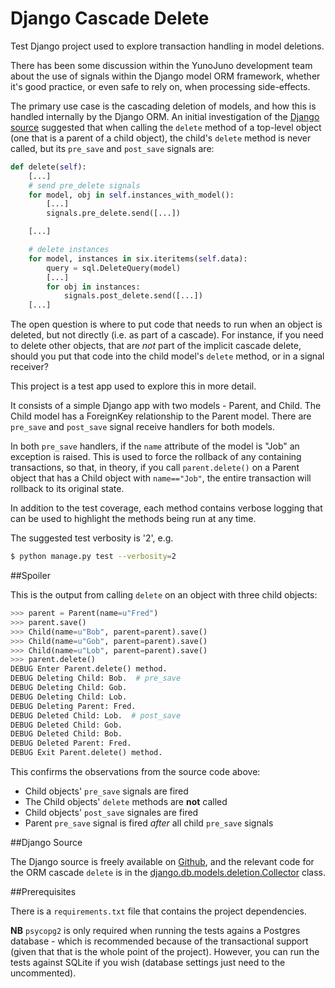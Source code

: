 Django Cascade Delete
=====================

Test Django project used to explore transaction handling in model deletions.

There has been some discussion within the YunoJuno development team about
the use of signals within the Django model ORM framework, whether it's
good practice, or even safe to rely on, when processing side-effects.

The primary use case is the cascading deletion of models, and how this is
handled internally by the Django ORM. An initial investigation of the [Django
source](https://github.com/django/django/blob/master/django/db/models/deletion.py#L242)
suggested that when calling the `delete` method of a top-level object 
(one that is a parent of a child object), the child's `delete` method
is never called, but its `pre_save` and `post_save` signals are:

```python
def delete(self):
    [...]
    # send pre_delete signals
    for model, obj in self.instances_with_model():
        [...]
        signals.pre_delete.send([...])

    [...]

    # delete instances
    for model, instances in six.iteritems(self.data):
        query = sql.DeleteQuery(model)
        [...]
        for obj in instances:
            signals.post_delete.send([...])
    [...]
```

The open question is where to put code that needs to run when an object is
deleted, but not directly (i.e. as part of a cascade). For instance, if
you need to delete other objects, that are *not* part of the implicit
cascade delete, should you put that code into the child model's `delete`
method, or in a signal receiver?

This project is a test app used to explore this in more detail.

It consists of a simple Django app with two models - Parent, and Child.
The Child model has a ForeignKey relationship to the Parent model. There
are `pre_save` and `post_save` signal receive handlers for both models.

In both `pre_save` handlers, if the `name` attribute of the model is "Job"
an exception is raised. This is used to force the rollback of any containing
transactions, so that, in theory, if you call `parent.delete()` on a Parent
object that has a Child object with `name=="Job"`, the entire transaction
will rollback to its original state.

In addition to the test coverage, each method contains verbose logging
that can be used to highlight the methods being run at any time.

The suggested test verbosity is '2', e.g.

```bash
$ python manage.py test --verbosity=2
```

##Spoiler

This is the output from calling `delete` on an object with three child objects:

```python
>>> parent = Parent(name=u"Fred")
>>> parent.save()
>>> Child(name=u"Bob", parent=parent).save()
>>> Child(name=u"Gob", parent=parent).save()
>>> Child(name=u"Lob", parent=parent).save()
>>> parent.delete()
DEBUG Enter Parent.delete() method.
DEBUG Deleting Child: Bob.  # pre_save
DEBUG Deleting Child: Gob.
DEBUG Deleting Child: Lob.
DEBUG Deleting Parent: Fred.
DEBUG Deleted Child: Lob.  # post_save
DEBUG Deleted Child: Gob.
DEBUG Deleted Child: Bob.
DEBUG Deleted Parent: Fred.
DEBUG Exit Parent.delete() method.
```

This confirms the observations from the source code above:

* Child objects' `pre_save` signals are fired
* The Child objects' `delete` methods are **not** called
* Child objects' `post_save` signales are fired
* Parent `pre_save` signal is fired *after* all child `pre_save` signals

##Django Source

The Django source is freely available on [Github](https://github.com/django/django/), and the relevant code for the ORM cascade `delete` is in the [django.db.models.deletion.Collector](https://github.com/django/django/blob/master/django/db/models/deletion.py#L242) class.


##Prerequisites

There is a `requirements.txt` file that contains the project dependencies.

**NB** `psycopg2` is only required when running the tests agains a Postgres
database - which is recommended because of the transactional support (given
that that is the whole point of the project). However, you can run the tests
against SQLite if you wish (database settings just need to the uncommented).
